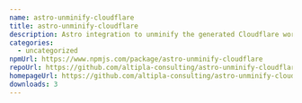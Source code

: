 ```yaml
---
name: astro-unminify-cloudflare
title: astro-unminify-cloudflare
description: Astro integration to unminify the generated Cloudflare worker.
categories:
  - uncategorized
npmUrl: https://www.npmjs.com/package/astro-unminify-cloudflare
repoUrl: https://github.com/altipla-consulting/astro-unminify-cloudflare
homepageUrl: https://github.com/altipla-consulting/astro-unminify-cloudflare#readme
downloads: 3
---
```

